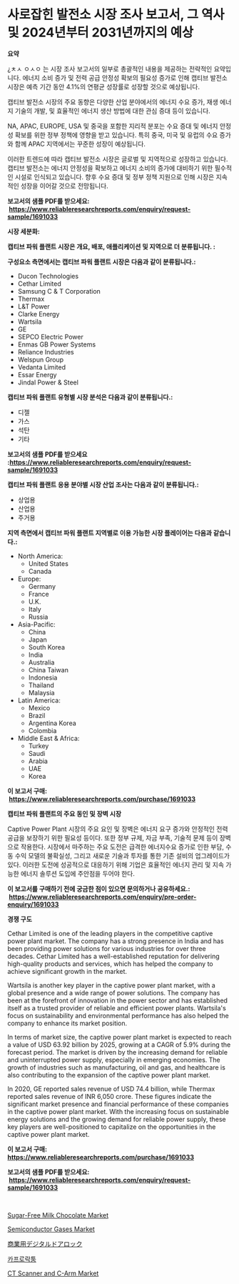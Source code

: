 <p><h1>사로잡힌 발전소 시장 조사 보고서, 그 역사 및 2024년부터 2031년까지의 예상</h1></p><p><strong>요약</strong></p>
<p><p>¿ㅊㅅ ㅇㅅㅇ 는 시장 조사 보고서의 일부로 총괄적인 내용을 제공하는 전략적인 요약입니다. 에너지 소비 증가 및 전력 공급 안정성 확보의 필요성 증가로 인해 캡티브 발전소 시장은 예측 기간 동안 4.1%의 연평균 성장률로 성장할 것으로 예상됩니다.</p><p>캡티브 발전소 시장의 주요 동향은 다양한 산업 분야에서의 에너지 수요 증가, 재생 에너지 기술의 개발, 및 효율적인 에너지 생산 방법에 대한 관심 증대 등이 있습니다.</p><p>NA, APAC, EUROPE, USA 및 중국을 포함한 지리적 분포는 수요 증대 및 에너지 안정성 확보를 위한 정부 정책에 영향을 받고 있습니다. 특히 중국, 미국 및 유럽의 수요 증가와 함께 APAC 지역에서는 꾸준한 성장이 예상됩니다.</p><p>이러한 트렌드에 따라 캡티브 발전소 시장은 글로벌 및 지역적으로 성장하고 있습니다. 캡티브 발전소는 에너지 안정성을 확보하고 에너지 소비의 증가에 대비하기 위한 필수적인 시설로 인식되고 있습니다. 향후 수요 증대 및 정부 정책 지원으로 인해 시장은 지속적인 성장을 이어갈 것으로 전망됩니다.</p></p>
<p><strong>보고서의 샘플 PDF를 받으세요: &nbsp;<a href="https://www.reliableresearchreports.com/enquiry/request-sample/1691033">https://www.reliableresearchreports.com/enquiry/request-sample/1691033</a></strong></p>
<p><strong>시장 세분화:</strong></p>
<p><strong> 캡티브 파워 플랜트 시장은 개요, 배포, 애플리케이션 및 지역으로 더 분류됩니다. :</strong></p>
<p><strong>구성요소 측면에서는 캡티브 파워 플랜트 시장은 다음과 같이 분류됩니다.:</strong></p>
<p><ul><li>Ducon Technologies</li><li>Cethar Limited</li><li>Samsung C & T Corporation</li><li>Thermax</li><li>L&T Power</li><li>Clarke Energy</li><li>Wartsila</li><li>GE</li><li>SEPCO Electric Power</li><li>Enmas GB Power Systems</li><li>Reliance Industries</li><li>Welspun Group</li><li>Vedanta Limited</li><li>Essar Energy</li><li>Jindal Power & Steel</li></ul></p>
<p><strong> 캡티브 파워 플랜트 유형별 시장 분석은 다음과 같이 분류됩니다.:</strong></p>
<p><ul><li>디젤</li><li>가스</li><li>석탄</li><li>기타</li></ul></p>
<p><strong>보고서의 샘플 PDF를 받으세요 :<a href="https://www.reliableresearchreports.com/enquiry/request-sample/1691033">https://www.reliableresearchreports.com/enquiry/request-sample/1691033</a></strong></p>
<p><strong> 캡티브 파워 플랜트 응용 분야별 시장 산업 조사는 다음과 같이 분류됩니다.:</strong></p>
<p><ul><li>상업용</li><li>산업용</li><li>주거용</li></ul></p>
<p><strong>지역 측면에서 캡티브 파워 플랜트 지역별로 이용 가능한 시장 플레이어는 다음과 같습니다.:</strong></p>
<p><ul>
    <li>
        North America:
        <ul>
            <li>United States</li>
            <li>Canada</li>
        </ul>
    </li>
    <li>
        Europe:
        <ul>
            <li>Germany</li>
            <li>France</li>
            <li>U.K.</li>
            <li>Italy</li>
            <li>Russia</li>
        </ul>
    </li>
    <li>
        Asia-Pacific:
        <ul>
            <li>China</li>
            <li>Japan</li>
            <li>South Korea</li>
            <li>India</li>
            <li>Australia</li>
            <li>China Taiwan</li>
            <li>Indonesia</li>
            <li>Thailand</li>
            <li>Malaysia</li>
        </ul>
    </li>
    <li>
        Latin America:
        <ul>
            <li>Mexico</li>
            <li>Brazil</li>
            <li>Argentina Korea</li>
            <li>Colombia</li>
        </ul>
    </li>
    <li>
        Middle East & Africa:
        <ul>
            <li>Turkey</li>
            <li>Saudi</li>
            <li>Arabia</li>
            <li>UAE</li>
            <li>Korea</li>
        </ul>
    </li>
    </ul></p>
<p><strong>이 보고서 구매: &nbsp;<a href="https://www.reliableresearchreports.com/purchase/1691033">https://www.reliableresearchreports.com/purchase/1691033</a></strong></p>
<p><strong>캡티브 파워 플랜트의 주요 동인 및 장벽 시장</strong></p>
<p><p>Captive Power Plant 시장의 주요 요인 및 장벽은 에너지 요구 증가와 안정적인 전력 공급을 보장하기 위한 필요성 등이다. 또한 정부 규제, 자금 부족, 기술적 문제 등이 장벽으로 작용한다. 시장에서 마주하는 주요 도전은 급격한 에너지수요 증가로 인한 부담, 수동 수익 모델의 불확실성, 그리고 새로운 기술과 투자를 통한 기존 설비의 업그레이드가 있다. 이러한 도전에 성공적으로 대응하기 위해 기업은 효율적인 에너지 관리 및 지속 가능한 에너지 솔루션 도입에 주안점을 두어야 한다.</p></p>
<p><strong>이 보고서를 구매하기 전에 궁금한 점이 있으면 문의하거나 공유하세요.: &nbsp;<a href="https://www.reliableresearchreports.com/enquiry/pre-order-enquiry/1691033">https://www.reliableresearchreports.com/enquiry/pre-order-enquiry/1691033</a></strong></p>
<p><strong>경쟁 구도</strong></p>
<p><p>Cethar Limited is one of the leading players in the competitive captive power plant market. The company has a strong presence in India and has been providing power solutions for various industries for over three decades. Cethar Limited has a well-established reputation for delivering high-quality products and services, which has helped the company to achieve significant growth in the market.</p><p>Wartsila is another key player in the captive power plant market, with a global presence and a wide range of power solutions. The company has been at the forefront of innovation in the power sector and has established itself as a trusted provider of reliable and efficient power plants. Wartsila's focus on sustainability and environmental performance has also helped the company to enhance its market position.</p><p>In terms of market size, the captive power plant market is expected to reach a value of USD 63.92 billion by 2025, growing at a CAGR of 5.9% during the forecast period. The market is driven by the increasing demand for reliable and uninterrupted power supply, especially in emerging economies. The growth of industries such as manufacturing, oil and gas, and healthcare is also contributing to the expansion of the captive power plant market.</p><p>In 2020, GE reported sales revenue of USD 74.4 billion, while Thermax reported sales revenue of INR 6,050 crore. These figures indicate the significant market presence and financial performance of these companies in the captive power plant market. With the increasing focus on sustainable energy solutions and the growing demand for reliable power supply, these key players are well-positioned to capitalize on the opportunities in the captive power plant market.</p></p>
<p><strong>이 보고서 구매: &nbsp; <a href="https://www.reliableresearchreports.com/purchase/1691033">https://www.reliableresearchreports.com/purchase/1691033</a></strong></p>
<p><strong>보고서의 샘플 PDF를 받으세요: &nbsp;<a href="https://www.reliableresearchreports.com/enquiry/request-sample/1691033">https://www.reliableresearchreports.com/enquiry/request-sample/1691033</a></strong><strong></strong></p>
<p>&nbsp;</p>
<p><p><a href="https://angry-finch-aaf.notion.site/Sugar-Free-Milk-Chocolate-Market-Insights-Market-Players-and-Forecast-Till-2031-065fa86953f74a62bdfadca96859c1d5">Sugar-Free Milk Chocolate Market</a></p><p><a href="https://github.com/FassouRP/Market-Research-Report-List-3/blob/main/semiconductor-gases-market.md">Semiconductor Gases Market</a></p><p><a href="https://github.com/nxboeu02965442/Market-Research-Report-List-1/blob/main/1601134191669.md">商業用デジタルドアロック</a></p><p><a href="https://github.com/mpodehpw07370073/Market-Research-Report-List-1/blob/main/1936298191424.md">카프로락툼</a></p><p><a href="https://issuu.com/reportprime-2/docs/ct-scanner-and-c-arm-market-size-2030.pptx">CT Scanner and C-Arm Market</a></p></p>